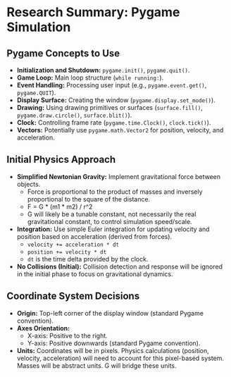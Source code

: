 # Research Summary: Pygame Simulation

## Pygame Concepts to Use

*   **Initialization and Shutdown:** `pygame.init()`, `pygame.quit()`.
*   **Game Loop:** Main loop structure (`while running:`).
*   **Event Handling:** Processing user input (e.g., `pygame.event.get()`, `pygame.QUIT`).
*   **Display Surface:** Creating the window (`pygame.display.set_mode()`).
*   **Drawing:** Using drawing primitives or surfaces (`surface.fill()`, `pygame.draw.circle()`, `surface.blit()`).
*   **Clock:** Controlling frame rate (`pygame.time.Clock()`, `clock.tick()`).
*   **Vectors:** Potentially use `pygame.math.Vector2` for position, velocity, and acceleration.

## Initial Physics Approach

*   **Simplified Newtonian Gravity:** Implement gravitational force between objects.
    *   Force is proportional to the product of masses and inversely proportional to the square of the distance.
    *   F = G * (m1 * m2) / r^2
    *   G will likely be a tunable constant, not necessarily the real gravitational constant, to control simulation speed/scale.
*   **Integration:** Use simple Euler integration for updating velocity and position based on acceleration (derived from forces).
    *   `velocity += acceleration * dt`
    *   `position += velocity * dt`
    *   `dt` is the time delta provided by the clock.
*   **No Collisions (Initial):** Collision detection and response will be ignored in the initial phase to focus on gravitational dynamics.

## Coordinate System Decisions

*   **Origin:** Top-left corner of the display window (standard Pygame convention).
*   **Axes Orientation:**
    *   X-axis: Positive to the right.
    *   Y-axis: Positive downwards (standard Pygame convention).
*   **Units:** Coordinates will be in pixels. Physics calculations (position, velocity, acceleration) will need to account for this pixel-based system. Masses will be abstract units. G will bridge these units.